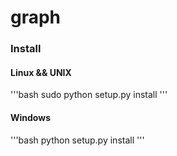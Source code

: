 # graph

### Install

#### Linux && UNIX
'''bash
sudo python setup.py install
'''

#### Windows
'''bash
python setup.py install
'''